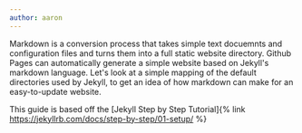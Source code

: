 ```yaml
---
author: aaron
---
```

Markdown is a conversion process that takes simple text docuemnts and configuration files and turns them into a full static website directory. Github Pages can automatically generate a simple website based on Jekyll's markdown language. Let's look at a simple mapping of the default directories used by Jekyll, to get an idea of how markdown can make for an easy-to-update website.

<!--more-->

This guide is based off the [Jekyll Step by Step Tutorial]{% link https://jekyllrb.com/docs/step-by-step/01-setup/ %} 